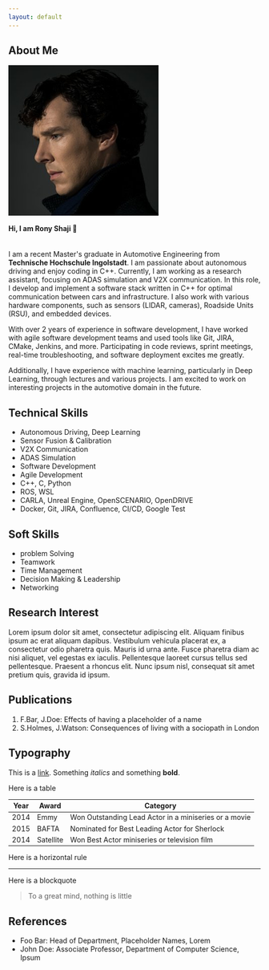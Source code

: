 ```yaml
---
layout: default
---
```


## About Me

<img class="profile-picture" src="sherlock.jpg">

**Hi, I am Rony Shaji 👋**
<br>
<br>
<br>
I am a recent Master's graduate in Automotive Engineering from **Technische Hochschule Ingolstadt**. I am passionate about autonomous driving and enjoy coding in C++. Currently, I am working as a research assistant, focusing on ADAS simulation and V2X communication. In this role, I develop and implement a software stack written in C++ for optimal communication between cars and infrastructure. I also work with various hardware components, such as sensors (LIDAR, cameras), Roadside Units (RSU), and embedded devices.

With over 2 years of experience in software development, I have worked with agile software development teams and used tools like Git, JIRA, CMake, Jenkins, and more. Participating in code reviews, sprint meetings, real-time troubleshooting, and software deployment excites me greatly.

Additionally, I have experience with machine learning, particularly in Deep Learning, through lectures and various projects. I am excited to work on interesting projects in the automotive domain in the future.


## Technical Skills 
* Autonomous Driving, Deep Learning
* Sensor Fusion & Calibration
* V2X Communication
* ADAS Simulation
* Software Development
* Agile Development
* C++, C, Python
* ROS, WSL
* CARLA, Unreal Engine, OpenSCENARIO, OpenDRIVE
* Docker, Git, JIRA, Confluence, CI/CD, Google Test

## Soft Skills
* problem Solving
* Teamwork
* Time Management
* Decision Making & Leadership
* Networking


## Research Interest

Lorem ipsum dolor sit amet, consectetur adipiscing elit. Aliquam finibus ipsum ac erat aliquam dapibus. Vestibulum vehicula placerat ex, a consectetur odio pharetra quis. Mauris id urna ante. Fusce pharetra diam ac nisi aliquet, vel egestas ex iaculis. Pellentesque laoreet cursus tellus sed pellentesque. Praesent a rhoncus elit. Nunc ipsum nisl, consequat sit amet pretium quis, gravida id ipsum.

## Publications

1. F.Bar, J.Doe: Effects of having a placeholder of a name
2. S.Holmes, J.Watson: Consequences of living with a sociopath in London

## Typography

This is a [link](http://google.com). Something *italics* and something **bold**.

Here is a table

Year | Award | Category
-----|-------|--------
2014 | Emmy  | Won Outstanding Lead Actor in a miniseries or a movie
2015 | BAFTA | Nominated for Best Leading Actor for Sherlock
2014 | Satellite | Won Best Actor miniseries or television film

Here is a horizontal rule

---

Here is a blockquote

> To a great mind, nothing is little

## References

* Foo Bar: Head of Department, Placeholder Names, Lorem
* John Doe: Associate Professor, Department of Computer Science, Ipsum
